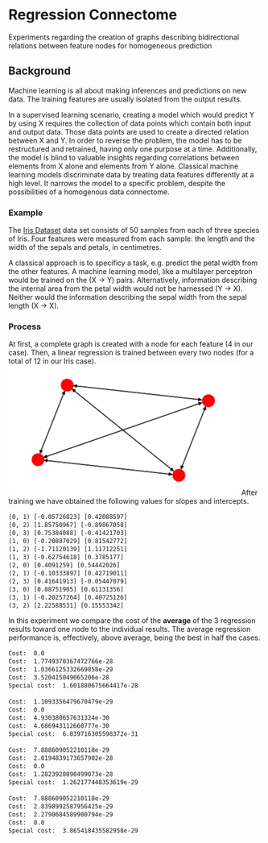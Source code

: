 # Regression Connectome
Experiments regarding the creation of graphs describing bidirectional relations between feature nodes for homogeneous prediction

## Background
Machine learning is all about making inferences and predictions on new data. The training features are usually isolated from the output results. 

In a supervised learning scenario, creating a model which would predict Y by using X requires the collection of data points which contain both input and output data. Those data points are used to create a directed relation between X and Y. In order to reverse the problem, the model has to be restructured and retrained, having only one purpose at a time. Additionally, the model is blind to valuable insights regarding correlations between elements from X alone and elements from Y alone. Classical machine learning models discriminate data by treating data features differently at a high level. It narrows the model to a specific problem, despite the possibilities of a homogenous data connectome.

### Example
The [Iris Dataset](https://en.wikipedia.org/wiki/Iris_flower_data_set) data set consists of 50 samples from each of three species of Iris. Four features were measured from each sample: the length and the width of the sepals and petals, in centimetres. 

A classical approach is to specificy a task, e.g. predict the petal width from the other features. A machine learning model, like a multilayer perceptron would be trained on the (X -> Y) pairs. Alternatively, information describing the internal area from the petal width would not be harnessed (Y -> X). Neither would the information describing the sepal width from the sepal length (X -> X).

### Process
At first, a complete graph is created with a node for each feature (4 in our case). Then, a linear regression is trained between every two nodes (for a total of 12 in our Iris case).
![Graph](https://github.com/paubric/python-regression-connectome/blob/master/graph.png)
After training we have obtained the following values for slopes and intercepts.
```
(0, 1) [-0.05726823] [0.42088597]
(0, 2) [1.85750967] [-0.89867058]
(0, 3) [0.75384088] [-0.41421703]
(1, 0) [-0.20887029] [0.81542772]
(1, 2) [-1.71120139] [1.11712251]
(1, 3) [-0.62754618] [0.3785177]
(2, 0) [0.4091259] [0.54442026]
(2, 1) [-0.10333897] [0.42719011]
(2, 3) [0.41641913] [-0.05447079]
(3, 0) [0.88751905] [0.61131356]
(3, 1) [-0.20257264] [0.40725126]
(3, 2) [2.22588531] [0.15553342]
```
In this experiment we compare the cost of the **average** of the 3 regression results toward one node to the individual results. The average regression performance is, effectively, above average, being the best in half the cases.
```
Cost:  0.0
Cost:  1.7749370367472766e-28
Cost:  1.0366125332669858e-29
Cost:  3.520415049065206e-28
Special cost:  1.601880675664417e-28 

Cost:  1.1093356479670479e-29
Cost:  0.0
Cost:  4.930380657631324e-30
Cost:  4.686943112660777e-30
Special cost:  6.039716305598372e-31 

Cost:  7.888609052210118e-29
Cost:  2.0194839173657902e-28
Cost:  0.0
Cost:  1.2823920090499073e-28
Special cost:  1.262177448353619e-29 

Cost:  7.888609052210118e-29
Cost:  2.8398992587956425e-29
Cost:  2.2790684589900794e-29
Cost:  0.0
Special cost:  3.865418435582958e-29 
```

